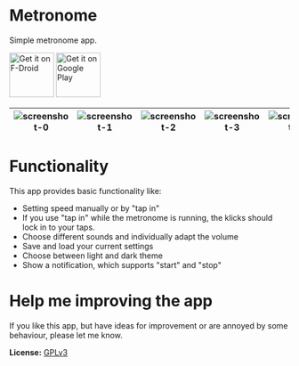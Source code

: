 # Metronome

Simple metronome app.

[<img src="https://fdroid.gitlab.io/artwork/badge/get-it-on.png"
     alt="Get it on F-Droid"
     height="80">](https://f-droid.org/packages/de.moekadu.metronome/)
[<img src="https://play.google.com/intl/en_us/badges/images/generic/en-play-badge.png"
     alt="Get it on Google Play"
     height="80">](https://play.google.com/store/apps/details?id=de.moekadu.metronome)

| ![screenshot-0](https://github.com/thetwom/toc2/blob/master/fastlane/metadata/android/en-US/images/phoneScreenshots/00.png) | ![screenshot-1](https://github.com/thetwom/toc2/blob/master/fastlane/metadata/android/en-US/images/phoneScreenshots/01.png) | ![screenshot-2](https://github.com/thetwom/toc2/blob/master/fastlane/metadata/android/en-US/images/phoneScreenshots/02.png) | ![screenshot-3](https://github.com/thetwom/toc2/blob/master/fastlane/metadata/android/en-US/images/phoneScreenshots/03.png) | ![screenshot-4](https://github.com/thetwom/toc2/blob/master/fastlane/metadata/android/en-US/images/phoneScreenshots/04.png) |
|-----------------------------------------------------------------------------------------------------------------------------|-----------------------------------------------------------------------------------------------------------------------------|-----------------------------------------------------------------------------------------------------------------------------|-----------------------------------------------------------------------------------------------------------------------------|-----------------------------------------------------------------------------------------------------------------------------|

# Functionality

This app provides basic functionality like:
* Setting speed manually or by "tap in"
* If you use "tap in" while the metronome is running, the klicks should lock in to your taps.
* Choose different sounds and individually adapt the volume
* Save and load your current settings
* Choose between light and dark theme
* Show a notification, which supports "start" and "stop"

# Help me improving the app

If you like this app, but have ideas for improvement or are annoyed by some behaviour, please let me know.


**License:** [GPLv3](https://www.gnu.org/licenses/gpl-3.0)
